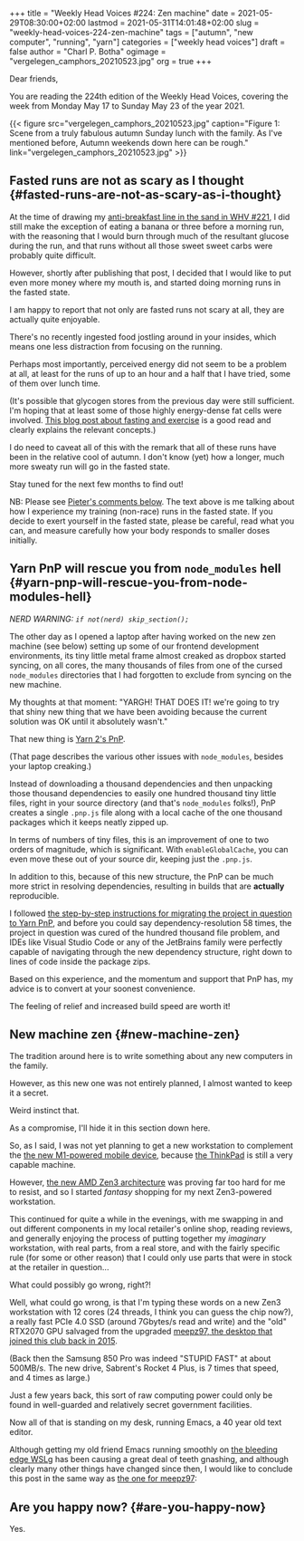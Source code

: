 +++
title = "Weekly Head Voices #224: Zen machine"
date = 2021-05-29T08:30:00+02:00
lastmod = 2021-05-31T14:01:48+02:00
slug = "weekly-head-voices-224-zen-machine"
tags = ["autumn", "new computer", "running", "yarn"]
categories = ["weekly head voices"]
draft = false
author = "Charl P. Botha"
ogimage = "vergelegen_camphors_20210523.jpg"
org = true
+++

Dear friends,

You are reading the 224th edition of the Weekly Head Voices, covering the week
from Monday May 17 to Sunday May 23 of the year 2021.

{{< figure src="vergelegen_camphors_20210523.jpg" caption="Figure 1: Scene from a truly fabulous autumn Sunday lunch with the family. As I've mentioned before, Autumn weekends down here can be rough." link="vergelegen_camphors_20210523.jpg" >}}


## Fasted runs are not as scary as I thought {#fasted-runs-are-not-as-scary-as-i-thought}

At the time of drawing my [anti-breakfast line in the sand in WHV #221](/2021/04/20/weekly-head-voices-221-anti-breakfast-club/#skip-you-some-breakfast-for-great-good), I did
still make the exception of eating a banana or three before a morning run, with
the reasoning that I would burn through much of the resultant glucose during
the run, and that runs without all those sweet sweet carbs were probably
quite difficult.

However, shortly after publishing that post, I decided that I would like to put
even more money where my mouth is, and started doing morning runs in the fasted
state.

I am happy to report that not only are fasted runs not scary at all, they are
actually quite enjoyable.

There's no recently ingested food jostling around in your insides, which means
one less distraction from focusing on the running.

Perhaps most importantly, perceived energy did not seem to be a problem at all,
at least for the runs of up to an hour and a half that I have tried, some of
them over lunch time.

(It's possible that glycogen stores from the previous day were still
sufficient. I'm hoping that at least some of those highly energy-dense fat
cells were involved. [This blog post about fasting and exercise](https://www.dietdoctor.com/fasting-and-exercise) is a good read
and clearly explains the relevant concepts.)

I do need to caveat all of this with the remark that all of these runs have
been in the relative cool of autumn. I don't know (yet) how a longer, much more
sweaty run will go in the fasted state.

Stay tuned for the next few months to find out!

NB: Please see [Pieter's comments below](./#isso-2776). The text above is me talking about how
I experience my training (non-race) runs in the fasted state. If you decide to
exert yourself in the fasted state, please be careful, read what you can, and
measure carefully how your body responds to smaller doses initially.


## Yarn PnP will rescue you from `node_modules` hell {#yarn-pnp-will-rescue-you-from-node-modules-hell}

_NERD WARNING: `if not(nerd) skip_section();`_

The other day as I opened a laptop after having worked on the new zen machine
(see below) setting up some of our frontend development environments, its tiny
little metal frame almost creaked as dropbox started syncing, on all cores, the
many thousands of files from one of the cursed `node_modules` directories that
I had forgotten to exclude from syncing on the new machine.

My thoughts at that moment: "YARGH! THAT DOES IT! we're going to try that shiny
new thing that we have been avoiding because the current solution was OK until
it absolutely wasn't."

That new thing is [Yarn 2's PnP](https://yarnpkg.com/features/pnp).

(That page describes the various other issues with `node_modules`, besides your
laptop creaking.)

Instead of downloading a thousand dependencies and then unpacking those
thousand dependencies to easily one hundred thousand tiny little files, right
in your source directory (and that's `node_modules` folks!), PnP creates a
single `.pnp.js` file along with a local cache of the one thousand packages
which it keeps neatly zipped up.

In terms of numbers of tiny files, this is an improvement of one to two orders
of magnitude, which is significant. With `enableGlobalCache`, you can even move
these out of your source dir, keeping just the `.pnp.js`.

In addition to this, because of this new structure, the PnP can be much more
strict in resolving dependencies, resulting in builds that are **actually**
reproducible.

I followed [the step-by-step instructions for migrating the project in question
to Yarn PnP](https://yarnpkg.com/getting-started/migration), and before you could say dependency-resolution 58 times, the
project in question was cured of the hundred thousand file problem, and IDEs
like Visual Studio Code or any of the JetBrains family were perfectly capable
of navigating through the new dependency structure, right down to lines of code
inside the package zips.

Based on this experience, and the momentum and support that PnP has, my advice
is to convert at your soonest convenience.

The feeling of relief and increased build speed are worth it!


## New machine zen {#new-machine-zen}

The tradition around here is to write something about any new computers in the
family.

However, as this new one was not entirely planned, I almost wanted to keep it a
secret.

Weird instinct that.

As a compromise, I'll hide it in this section down here.

So, as I said, I was not yet planning to get a new workstation to complement
the [the new M1-powered mobile device](https://cpbotha.net/2021/03/21/new-emacs-capable-hardware-m1-macbook-air/), because [the ThinkPad](/2019/04/27/new-laptop-2019/) is still a very
capable machine.

However, [the new AMD Zen3 architecture](https://en.wikipedia.org/wiki/Zen%5F3) was proving far too hard for me to
resist, and so I started _fantasy_ shopping for my next Zen3-powered workstation.

This continued for quite a while in the evenings, with me swapping in and out
different components in my local retailer's online shop, reading reviews, and
generally enjoying the process of putting together my _imaginary_ workstation,
with real parts, from a real store, and with the fairly specific rule (for some
or other reason) that I could only use parts that were in stock at the retailer
in question...

What could possibly go wrong, right?!

Well, what could go wrong, is that I'm typing these words on a new Zen3
workstation with 12 cores (24 threads, I think you can guess the chip now?), a
really fast PCIe 4.0 SSD (around 7Gbytes/s read and write) and the "old"
RTX2070 GPU salvaged from the upgraded [meepz97, the desktop that joined this
club back in 2015](/2015/02/15/meepz97-i-haz-a-new-computar-machine/).

(Back then the Samsung 850 Pro was indeed "STUPID FAST" at about 500MB/s. The
new drive, Sabrent's Rocket 4 Plus, is 7 times that speed, and 4 times as
large.)

Just a few years back, this sort of raw computing power could only be found in
well-guarded and relatively secret government facilities.

Now all of that is standing on my desk, running Emacs, a 40 year old text
editor.

Although getting my old friend Emacs running smoothly on [the bleeding edge WSLg](https://github.com/microsoft/wslg)
has been causing a great deal of teeth gnashing, and although clearly many
other things have changed since then, I would like to conclude this post in the
same way as [the one for meepz97](/2015/02/15/meepz97-i-haz-a-new-computar-machine/#are-you-happy-now):


## Are you happy now? {#are-you-happy-now}

Yes.
